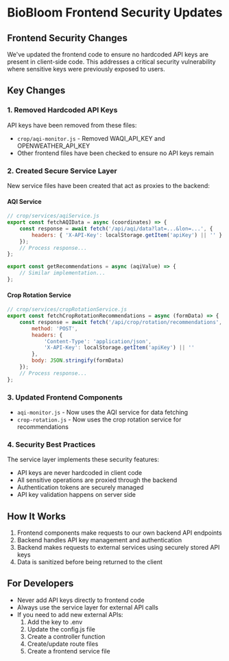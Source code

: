 # BioBloom Frontend Security Updates

## Frontend Security Changes

We've updated the frontend code to ensure no hardcoded API keys are present in client-side code. This addresses a critical security vulnerability where sensitive keys were previously exposed to users.

## Key Changes

### 1. Removed Hardcoded API Keys

API keys have been removed from these files:
- `crop/aqi-monitor.js` - Removed WAQI_API_KEY and OPENWEATHER_API_KEY
- Other frontend files have been checked to ensure no API keys remain

### 2. Created Secure Service Layer

New service files have been created that act as proxies to the backend:

#### AQI Service
```javascript
// crop/services/aqiService.js
export const fetchAQIData = async (coordinates) => {
    const response = await fetch('/api/aqi/data?lat=...&lon=...', {
        headers: { 'X-API-Key': localStorage.getItem('apiKey') || '' }
    });
    // Process response...
};

export const getRecommendations = async (aqiValue) => {
    // Similar implementation...
};
```

#### Crop Rotation Service
```javascript
// crop/services/cropRotationService.js
export const fetchCropRotationRecommendations = async (formData) => {
    const response = await fetch('/api/crop/rotation/recommendations', {
        method: 'POST', 
        headers: {
            'Content-Type': 'application/json',
            'X-API-Key': localStorage.getItem('apiKey') || ''
        },
        body: JSON.stringify(formData)
    });
    // Process response...
};
```

### 3. Updated Frontend Components

- `aqi-monitor.js` - Now uses the AQI service for data fetching
- `crop-rotation.js` - Now uses the crop rotation service for recommendations

### 4. Security Best Practices

The service layer implements these security features:
- API keys are never hardcoded in client code
- All sensitive operations are proxied through the backend
- Authentication tokens are securely managed
- API key validation happens on server side

## How It Works

1. Frontend components make requests to our own backend API endpoints
2. Backend handles API key management and authentication
3. Backend makes requests to external services using securely stored API keys
4. Data is sanitized before being returned to the client

## For Developers

- Never add API keys directly to frontend code
- Always use the service layer for external API calls 
- If you need to add new external APIs:
   1. Add the key to .env
   2. Update the config.js file
   3. Create a controller function
   4. Create/update route files
   5. Create a frontend service file
